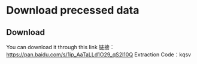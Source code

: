 # Download precessed data

## Download
You can download it through this link 链接：https://pan.baidu.com/s/1ip_AaTaLLd1O29_qS2l10Q 
Extraction Code：kqsv 
